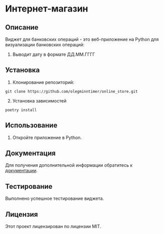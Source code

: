 # Интернет-магазин

## Описание

Виджет для банковских операций - это веб-приложение на Python для визуализации банковских операций:
1. Выводит дату в формате ДД.ММ.ГГГГ
## Установка
1. Клонирование репозиторий:
```
git clone https://github.com/olegminntimer/online_store.git
```
2. Установка зависимостей
```
poetry install
```
## Использование
1. Откройте приложение в Python.
## Документация
Для получения дополнительной информации обратитесь к [документации](README.md).
## Тестирование
Выполнено успешное тестирование виджета.
## Лицензия
Этот проект лицензирован по лицензии MIT.